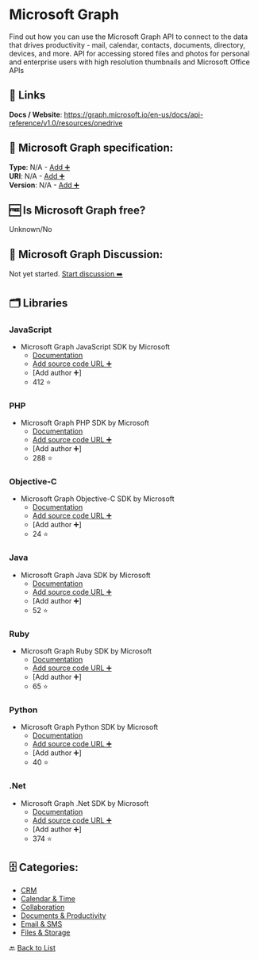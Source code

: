 # Microsoft Graph
Find out how you can use the Microsoft Graph API to connect to the data that drives productivity - mail, calendar, contacts, documents, directory, devices, and more. API for accessing stored files and photos for personal and enterprise users with high resolution thumbnails and Microsoft Office APIs

##  🔗 Links
**Docs / Website**: https://graph.microsoft.io/en-us/docs/api-reference/v1.0/resources/onedrive

## 🧬 Microsoft Graph specification:
**Type**: N/A - [Add ➕](https://github.com/apis-list/apis-list/edit/main/apis-list.yaml)  
**URI**: N/A - [Add ➕](https://github.com/apis-list/apis-list/edit/main/apis-list.yaml)  
**Version**: N/A - [Add ➕](https://github.com/apis-list/apis-list/edit/main/apis-list.yaml)

## 🆓 Is Microsoft Graph free?
 Unknown/No 

## 💬 Microsoft Graph Discussion:
Not yet started. [Start discussion ➡️](https://github.com/apis-list/apis-list/discussions/new)

## 🗂️ Libraries
### JavaScript
- Microsoft Graph JavaScript SDK by Microsoft
    - [Documentation](https://github.com/microsoftgraph/msgraph-sdk-javascript)
    - [Add source code URL ➕]()
    - [Add author ➕]
    - 412 ⭐

### PHP
- Microsoft Graph PHP SDK by Microsoft
    - [Documentation](https://github.com/microsoftgraph/msgraph-sdk-php)
    - [Add source code URL ➕]()
    - [Add author ➕]
    - 288 ⭐

### Objective-C
- Microsoft Graph Objective-C SDK by Microsoft
    - [Documentation](https://github.com/microsoftgraph/msgraph-sdk-ios)
    - [Add source code URL ➕]()
    - [Add author ➕]
    - 24 ⭐

### Java
- Microsoft Graph Java SDK by Microsoft
    - [Documentation](https://github.com/microsoftgraph/msgraph-sdk-android)
    - [Add source code URL ➕]()
    - [Add author ➕]
    - 52 ⭐

### Ruby
- Microsoft Graph Ruby SDK by Microsoft
    - [Documentation](https://github.com/microsoftgraph/msgraph-sdk-ruby)
    - [Add source code URL ➕]()
    - [Add author ➕]
    - 65 ⭐

### Python
- Microsoft Graph Python SDK by Microsoft
    - [Documentation](https://github.com/microsoftgraph/msgraph-sdk-python)
    - [Add source code URL ➕]()
    - [Add author ➕]
    - 40 ⭐

### .Net
- Microsoft Graph .Net SDK by Microsoft
    - [Documentation](https://github.com/microsoftgraph/msgraph-sdk-dotnet)
    - [Add source code URL ➕]()
    - [Add author ➕]
    - 374 ⭐


## 🗄️ Categories:
- [CRM](https://github.com/apis-list/apis-list#crm-)
- [Calendar & Time](https://github.com/apis-list/apis-list#calendar--time-)
- [Collaboration](https://github.com/apis-list/apis-list#collaboration-)
- [Documents & Productivity](https://github.com/apis-list/apis-list#documents--productivity-)
- [Email & SMS](https://github.com/apis-list/apis-list#email--sms-)
- [Files & Storage](https://github.com/apis-list/apis-list#files--storage-)

🔙  [Back to List](https://github.com/apis-list/apis-list)
